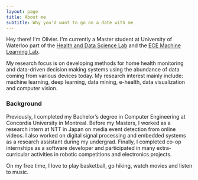 ```yaml
---
layout: page
title: About me
subtitle: Why you'd want to go on a date with me
---
```


Hey there! I'm Olivier. I'm currently a Master student at University of Waterloo part of the [Health and Data Science Lab](hdsl.uwaterloo.ca) and the [ECE Machine Learning Lab](https://uwaterloo.ca/scholar/mcrowley/lab).

My research focus is on developing methods for home health monitoring and data-driven decision making systems using the abundance of data coming from various devices today. My research interest mainly include: machine learning, deep learning, data mining, e-health, data visualization and computer vision.

###  Background

Previously, I completed my Bachelor’s degree in Computer Engineering at Concordia University in Montreal.
Before my Masters, I worked as a research intern at NTT in Japan on media event detection from online videos. I also worked on digital signal processing and embedded systems as a research assistant during my undergrad. Finally, I completed co-op internships as a software developer and participated in many extra-curricular activities in robotic competitions and electronics projects.

On my free time, I love to play basketball, go hiking, watch movies and listen to music.
